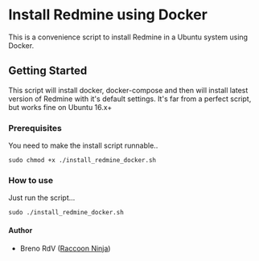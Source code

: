 # Install Redmine using Docker

This is a convenience script to install Redmine in a Ubuntu system using Docker.

## Getting Started

This script will install docker, docker-compose and then will install latest version of Redmine with it's default settings.
It's far from a perfect script, but works fine on Ubuntu 16.x+

### Prerequisites

You need to make the install script runnable..

```
sudo chmod +x ./install_redmine_docker.sh
```

### How to use

Just run the script...

```
sudo ./install_redmine_docker.sh
```

#### Author

* Breno RdV ([Raccoon Ninja](http://raccoon.ninja))

